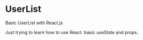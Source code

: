 # UserList
Basic UserList with React.js

Just trying to learn how to use React.
basic useState and props.
